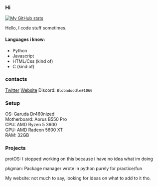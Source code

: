 ### Hi

[![My GitHub stats](https://github-readme-stats.vercel.app/api?username=Blobadoodle)](https://github.com/anuraghazra/github-readme-stats)

Hello, I code stuff sometimes.

#### Languages i know:
 * Python
 * Javascript
 * HTML/Css (kind of)
 * C (kind of)

### contacts

[Twitter](https://twitter.com/BLOBADOODLE)
[Website](https://www.lucahtaylor.com)
Discord: `Blobadoodle#1066`

### Setup
OS: Garuda Dr460nized\
Motherboard: Aorus B550 Pro\
CPU: AMD Ryzen 5 3600\
GPU: AMD Radeon 5600 XT\
RAM: 32GB

### Projects

protOS: I stopped working on this because i have no idea what im doing

pkgman: Package manager wrote in python purely for practice/fun

My website: not much to say, looking for ideas on what to add to it tho.
